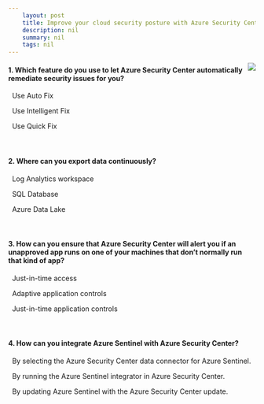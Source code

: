 ```yaml
---
    layout: post
    title: Improve your cloud security posture with Azure Security Center 
    description: nil
    summary: nil
    tags: nil
---
```



 <a target="_blank" href="https://docs.microsoft.com/en-us/learn/modules/m365-security-azure-security-center/knowledge-check/"><i class="fas fa-external-link-alt"></i> </a>
 <img align="right" src="https://docs.microsoft.com/en-us/learn/achievements/generic-badge.svg">
####  1. Which feature do you use to let Azure Security Center automatically remediate security issues for you?


<i class='far fa-square'></i> &nbsp;&nbsp;Use Auto Fix

<i class='far fa-square'></i> &nbsp;&nbsp;Use Intelligent Fix

<i class='fas fa-check-square' style='color: Dodgerblue;'></i> &nbsp;&nbsp;Use Quick Fix
<br />
<br />
<br />

####  2. Where can you export data continuously?


<i class='fas fa-check-square' style='color: Dodgerblue;'></i> &nbsp;&nbsp;Log Analytics workspace

<i class='far fa-square'></i> &nbsp;&nbsp;SQL Database

<i class='far fa-square'></i> &nbsp;&nbsp;Azure Data Lake
<br />
<br />
<br />

####  3. How can you ensure that Azure Security Center will alert you if an unapproved app runs on one of your machines that don’t normally run that kind of app?


<i class='far fa-square'></i> &nbsp;&nbsp;Just-in-time access

<i class='fas fa-check-square' style='color: Dodgerblue;'></i> &nbsp;&nbsp;Adaptive application controls

<i class='far fa-square'></i> &nbsp;&nbsp;Just-in-time application controls
<br />
<br />
<br />

####  4. How can you integrate Azure Sentinel with Azure Security Center?


<i class='fas fa-check-square' style='color: Dodgerblue;'></i> &nbsp;&nbsp;By selecting the Azure Security Center data connector for Azure Sentinel.

<i class='far fa-square'></i> &nbsp;&nbsp;By running the Azure Sentinel integrator in Azure Security Center.

<i class='far fa-square'></i> &nbsp;&nbsp;By updating Azure Sentinel with the Azure Security Center update.
<br />
<br />
<br />
